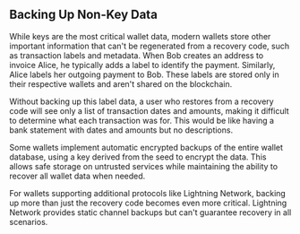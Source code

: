 ## Backing Up Non-Key Data

While keys are the most critical wallet data, modern wallets store other important information that can't be regenerated from a recovery code, such as transaction labels and metadata. When Bob creates an address to invoice Alice, he typically adds a label to identify the payment. Similarly, Alice labels her outgoing payment to Bob. These labels are stored only in their respective wallets and aren't shared on the blockchain.

Without backing up this label data, a user who restores from a recovery code will see only a list of transaction dates and amounts, making it difficult to determine what each transaction was for. This would be like having a bank statement with dates and amounts but no descriptions.

Some wallets implement automatic encrypted backups of the entire wallet database, using a key derived from the seed to encrypt the data. This allows safe storage on untrusted services while maintaining the ability to recover all wallet data when needed.

For wallets supporting additional protocols like Lightning Network, backing up more than just the recovery code becomes even more critical. Lightning Network provides static channel backups but can't guarantee recovery in all scenarios.